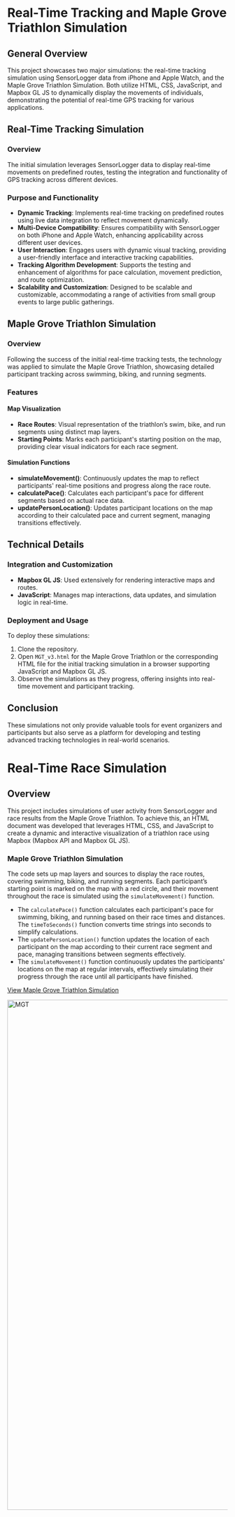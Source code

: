 # Real-Time Tracking and Maple Grove Triathlon Simulation

## General Overview
This project showcases two major simulations: the real-time tracking simulation using SensorLogger data from iPhone and Apple Watch, and the Maple Grove Triathlon Simulation. Both utilize HTML, CSS, JavaScript, and Mapbox GL JS to dynamically display the movements of individuals, demonstrating the potential of real-time GPS tracking for various applications.

## Real-Time Tracking Simulation

### Overview
The initial simulation leverages SensorLogger data to display real-time movements on predefined routes, testing the integration and functionality of GPS tracking across different devices.

### Purpose and Functionality
- **Dynamic Tracking**: Implements real-time tracking on predefined routes using live data integration to reflect movement dynamically.
- **Multi-Device Compatibility**: Ensures compatibility with SensorLogger on both iPhone and Apple Watch, enhancing applicability across different user devices.
- **User Interaction**: Engages users with dynamic visual tracking, providing a user-friendly interface and interactive tracking capabilities.
- **Tracking Algorithm Development**: Supports the testing and enhancement of algorithms for pace calculation, movement prediction, and route optimization.
- **Scalability and Customization**: Designed to be scalable and customizable, accommodating a range of activities from small group events to large public gatherings.

## Maple Grove Triathlon Simulation

### Overview
Following the success of the initial real-time tracking tests, the technology was applied to simulate the Maple Grove Triathlon, showcasing detailed participant tracking across swimming, biking, and running segments.

### Features

#### Map Visualization
- **Race Routes**: Visual representation of the triathlon’s swim, bike, and run segments using distinct map layers.
- **Starting Points**: Marks each participant's starting position on the map, providing clear visual indicators for each race segment.

#### Simulation Functions
- **simulateMovement()**: Continuously updates the map to reflect participants' real-time positions and progress along the race route.
- **calculatePace()**: Calculates each participant's pace for different segments based on actual race data.
- **updatePersonLocation()**: Updates participant locations on the map according to their calculated pace and current segment, managing transitions effectively.

## Technical Details

### Integration and Customization
- **Mapbox GL JS**: Used extensively for rendering interactive maps and routes.
- **JavaScript**: Manages map interactions, data updates, and simulation logic in real-time.

### Deployment and Usage
To deploy these simulations:
1. Clone the repository.
2. Open `MGT_v3.html` for the Maple Grove Triathlon or the corresponding HTML file for the initial tracking simulation in a browser supporting JavaScript and Mapbox GL JS.
3. Observe the simulations as they progress, offering insights into real-time movement and participant tracking.

## Conclusion

These simulations not only provide valuable tools for event organizers and participants but also serve as a platform for developing and testing advanced tracking technologies in real-world scenarios.

# Real-Time Race Simulation 

## Overview
This project includes simulations of user activity from SensorLogger and race results from the Maple Grove Triathlon. To achieve this, an HTML document was developed that leverages HTML, CSS, and JavaScript to create a dynamic and interactive visualization of a triathlon race using Mapbox (Mapbox API and Mapbox GL JS).


### Maple Grove Triathlon Simulation
The code sets up map layers and sources to display the race routes, covering swimming, biking, and running segments. Each participant’s starting point is marked on the map with a red circle, and their movement throughout the race is simulated using the `simulateMovement()` function. 
- The `calculatePace()` function calculates each participant's pace for swimming, biking, and running based on their race times and distances. The `timeToSeconds()` function converts time strings into seconds to simplify calculations.
- The `updatePersonLocation()` function updates the location of each participant on the map according to their current race segment and pace, managing transitions between segments effectively.
- The `simulateMovement()` function continuously updates the participants' locations on the map at regular intervals, effectively simulating their progress through the race until all participants have finished.

[View Maple Grove Triathlon Simulation](https://hx7n46.csb.app/)
<br>

<img width="1167" alt="MGT" src="https://github.com/RTGS-Lab/realtime-race-simulation/assets/103837294/5d6756be-e2e1-4190-bcc6-110beacb7756">
